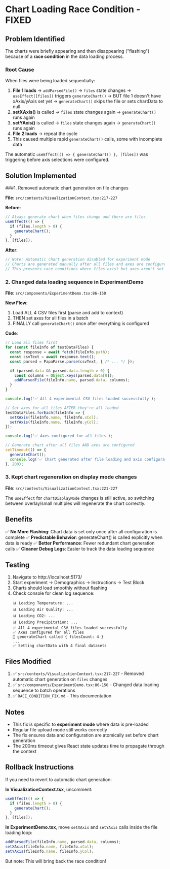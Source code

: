 # Chart Loading Race Condition - FIXED

## Problem Identified

The charts were briefly appearing and then disappearing ("flashing") because of a **race condition** in the data loading process.

### Root Cause

When files were being loaded sequentially:

1. **File 1 loads** → `addParsedFile()` → `files` state changes → `useEffect([files])` triggers `generateChart()` → BUT file 1 doesn't have xAxis/yAxis set yet → `generateChart()` skips the file or sets chartData to null
2. **setXAxis()** is called → `files` state changes again → `generateChart()` runs again
3. **setYAxis()** is called → `files` state changes again → `generateChart()` runs again
4. **File 2 loads** → repeat the cycle
5. This caused multiple rapid `generateChart()` calls, some with incomplete data

The automatic `useEffect(() => { generateChart() }, [files])` was triggering before axis selections were configured.

## Solution Implemented

###1. Removed automatic chart generation on file changes

**File**: `src/contexts/VisualizationContext.tsx:217-227`

**Before**:
```typescript
// Always generate chart when files change and there are files
useEffect(() => {
  if (files.length > 0) {
    generateChart();
  }
}, [files]);
```

**After**:
```typescript
// Note: Automatic chart generation disabled for experiment mode
// Charts are generated manually after all files and axes are configured
// This prevents race conditions where files exist but axes aren't set yet
```

### 2. Changed data loading sequence in ExperimentDemo

**File**: `src/components/ExperimentDemo.tsx:86-150`

**New Flow**:
1. Load ALL 4 CSV files first (parse and add to context)
2. THEN set axes for all files in a batch
3. FINALLY call `generateChart()` once after everything is configured

**Code**:
```typescript
// Load all files first
for (const fileInfo of testDataFiles) {
  const response = await fetch(fileInfo.path);
  const csvText = await response.text();
  const parsed = PapaParse.parse(csvText, { /* ... */ });

  if (parsed.data && parsed.data.length > 0) {
    const columns = Object.keys(parsed.data[0]);
    addParsedFile(fileInfo.name, parsed.data, columns);
  }
}

console.log('✅ All 4 experimental CSV files loaded successfully');

// Set axes for all files AFTER they're all loaded
testDataFiles.forEach(fileInfo => {
  setXAxis(fileInfo.name, fileInfo.xCol);
  setYAxis(fileInfo.name, fileInfo.yCol);
});

console.log('✅ Axes configured for all files');

// Generate chart after all files AND axes are configured
setTimeout(() => {
  generateChart();
  console.log('✅ Chart generated after file loading and axis configuration');
}, 200);
```

### 3. Kept chart regeneration on display mode changes

**File**: `src/contexts/VisualizationContext.tsx:221-227`

The `useEffect` for `chartDisplayMode` changes is still active, so switching between overlay/small multiples will regenerate the chart correctly.

## Benefits

✅ **No More Flashing**: Chart data is set only once after all configuration is complete
✅ **Predictable Behavior**: generateChart() is called explicitly when data is ready
✅ **Better Performance**: Fewer redundant chart generation calls
✅ **Cleaner Debug Logs**: Easier to track the data loading sequence

## Testing

1. Navigate to http://localhost:5173/
2. Start experiment → Demographics → Instructions → Test Block
3. Charts should load smoothly without flashing
4. Check console for clean log sequence:
   ```
   📊 Loading Temperature: ...
   📊 Loading Air Quality: ...
   📊 Loading CO2: ...
   📊 Loading Precipitation: ...
   ✅ All 4 experimental CSV files loaded successfully
   ✅ Axes configured for all files
   🎨 generateChart called { filesCount: 4 }
   ...
   ✅ Setting chartData with 4 final datasets
   ```

## Files Modified

1. ✅ `src/contexts/VisualizationContext.tsx:217-227` - Removed automatic chart generation on `files` changes
2. ✅ `src/components/ExperimentDemo.tsx:86-150` - Changed data loading sequence to batch operations
3. ✅ `RACE_CONDITION_FIX.md` - This documentation

## Notes

- This fix is specific to **experiment mode** where data is pre-loaded
- Regular file upload mode still works correctly
- The fix ensures data and configuration are atomically set before chart generation
- The 200ms timeout gives React state updates time to propagate through the context

## Rollback Instructions

If you need to revert to automatic chart generation:

**In VisualizationContext.tsx**, uncomment:
```typescript
useEffect(() => {
  if (files.length > 0) {
    generateChart();
  }
}, [files]);
```

**In ExperimentDemo.tsx**, move `setXAxis` and `setYAxis` calls inside the file loading loop:
```typescript
addParsedFile(fileInfo.name, parsed.data, columns);
setXAxis(fileInfo.name, fileInfo.xCol);
setYAxis(fileInfo.name, fileInfo.yCol);
```

But note: This will bring back the race condition!
